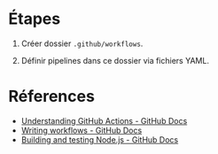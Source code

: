 # Étapes

1. Créer dossier ``.github/workflows``.

2. Définir pipelines dans ce dossier via fichiers YAML.


# Réferences

- [Understanding GitHub Actions - GitHub Docs](https://docs.github.com/en/actions/get-started/understand-github-actions)
- [Writing workflows - GitHub Docs](https://docs.github.com/en/actions/how-tos/write-workflows)
- [Building and testing Node.js - GitHub Docs](https://docs.github.com/en/actions/tutorials/build-and-test-code/nodejs#building-and-testing-your-code)
